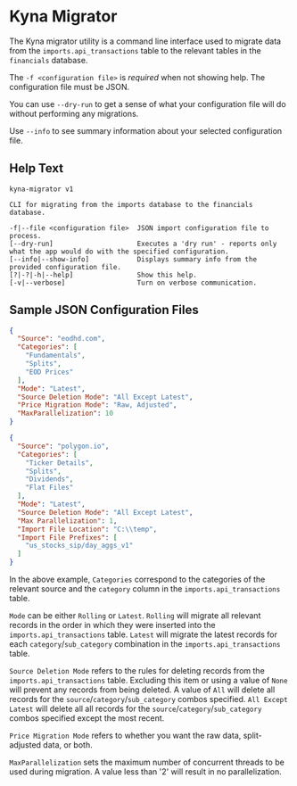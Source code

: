 # Kyna Migrator

The Kyna migrator utility is a command line interface used to migrate data from the `imports.api_transactions` table to the relevant tables in the `financials` database.

The `-f <configuration file>` is *required* when not showing help. The configuration file must be JSON.

You can use `--dry-run` to get a sense of what your configuration file will do without performing any migrations.

Use `--info` to see summary information about your selected configuration file.

## Help Text

```
kyna-migrator v1

CLI for migrating from the imports database to the financials database.

-f|--file <configuration file>  JSON import configuration file to process.
[--dry-run]                     Executes a 'dry run' - reports only what the app would do with the specified configuration.
[--info|--show-info]            Displays summary info from the provided configuration file.
[?|-?|-h|--help]                Show this help.
[-v|--verbose]                  Turn on verbose communication.
```

## Sample JSON Configuration Files

```json
{
  "Source": "eodhd.com",
  "Categories": [
    "Fundamentals",
    "Splits",
    "EOD Prices"
  ],
  "Mode": "Latest",
  "Source Deletion Mode": "All Except Latest",
  "Price Migration Mode": "Raw, Adjusted",
  "MaxParallelization": 10
}
```

```json
{
  "Source": "polygon.io",
  "Categories": [
    "Ticker Details",
    "Splits",
    "Dividends",
    "Flat Files"
  ],
  "Mode": "Latest",
  "Source Deletion Mode": "All Except Latest",
  "Max Parallelization": 1,
  "Import File Location": "C:\\temp",
  "Import File Prefixes": [
    "us_stocks_sip/day_aggs_v1"
  ]
}
```

In the above example, `Categories` correspond to the categories of the relevant source and the `category` column in the `imports.api_transactions` table.

`Mode` can be either `Rolling` or `Latest`.
`Rolling` will migrate all relevant records in the order in which they were inserted into the `imports.api_transactions` table.
`Latest` will migrate the latest records for each `category`/`sub_category` combination in the `imports.api_transactions` table.

`Source Deletion Mode` refers to the rules for deleting records from the `imports.api_transactions` table.
Excluding this item or using a value of `None` will prevent any records from being deleted.
A value of `All` will delete all records for the `source`/`category`/`sub_category` combos specified.
`All Except Latest` will delete all all records for the `source`/`category`/`sub_category` combos specified except the most recent.

`Price Migration Mode` refers to whether you want the raw data, split-adjusted data, or both.

`MaxParallelization` sets the maximum number of concurrent threads to be used during migration. A value less than '2' will result in no parallelization.